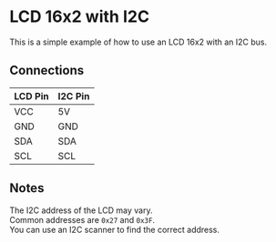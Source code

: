 # LCD 16x2 with I2C
This is a simple example of how to use an LCD 16x2 with an I2C bus.

## Connections
| LCD Pin | I2C Pin |
|---------|---------|
| VCC     | 5V      |
| GND     | GND     |
| SDA     | SDA     |
| SCL     | SCL     |

## Notes
The I2C address of the LCD may vary.  
Common addresses are `0x27` and `0x3F`.  
You can use an I2C scanner to find the correct address.